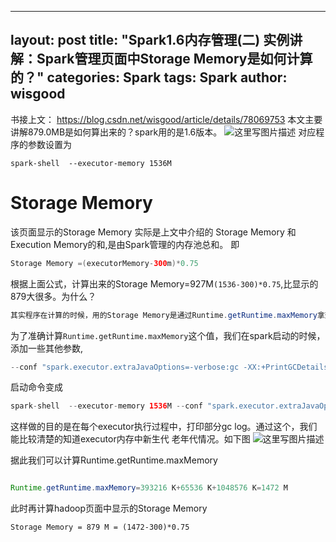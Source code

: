 
---
layout: post
title:  "Spark1.6内存管理(二) 实例讲解：Spark管理页面中Storage Memory是如何计算的？"
categories: Spark
tags:  Spark
author: wisgood
---


书接上文： https://blog.csdn.net/wisgood/article/details/78069753
本文主要讲解879.0MB是如何算出来的？spark用的是1.6版本。
![这里写图片描述](https://img-blog.csdn.net/20180408124708938?watermark/2/text/aHR0cHM6Ly9ibG9nLmNzZG4ubmV0L3dpc2dvb2Q=/font/5a6L5L2T/fontsize/400/fill/I0JBQkFCMA==/dissolve/70)
对应程序的参数设置为 

```
spark-shell  --executor-memory 1536M  
```

# Storage Memory

该页面显示的Storage Memory 实际是上文中介绍的 Storage Memory 和 Execution Memory的和,是由Spark管理的内存池总和。
即
```java
Storage Memory =(executorMemory-300m)*0.75
```

根据上面公式，计算出来的Storage Memory=927M```(1536-300)*0.75```,比显示的879大很多。为什么？
```java
其实程序在计算的时候，用的Storage Memory是通过Runtime.getRuntime.maxMemory拿到的,Runtime.getRuntime.maxMemory是程序能够使用的最大内存，会比executorMemory值小。原因是java新生代中，有2个Survivor，而只有1个是可用的，所以Runtime.getRuntime.maxMemory实际=Eden+Survivor+Old Gen，比设置的内存要小。
```

为了准确计算```Runtime.getRuntime.maxMemory```这个值，我们在spark启动的时候，添加一些其他参数,
```java 
--conf "spark.executor.extraJavaOptions=-verbose:gc -XX:+PrintGCDetails -XX:+PrintGCTimeStamps -XX:+PrintHeapAtGC"
``` 
启动命令变成
```java
spark-shell  --executor-memory 1536M --conf "spark.executor.extraJavaOptions=-verbose:gc -XX:+PrintGCDetails -XX:+PrintGCTimeStamps -XX:+PrintHeapAtGC" 
```

这样做的目的是在每个executor执行过程中，打印部分gc log。通过这个，我们能比较清楚的知道executor内存中新生代 老年代情况。如下图
![这里写图片描述](https://img-blog.csdn.net/20180408130312454?watermark/2/text/aHR0cHM6Ly9ibG9nLmNzZG4ubmV0L3dpc2dvb2Q=/font/5a6L5L2T/fontsize/400/fill/I0JBQkFCMA==/dissolve/70)

据此我们可以计算Runtime.getRuntime.maxMemory
```java

Runtime.getRuntime.maxMemory=393216 K+65536 K+1048576 K=1472 M

```
此时再计算hadoop页面中显示的Storage Memory
```
Storage Memory = 879 M = (1472-300)*0.75
```